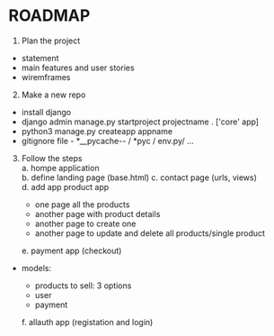 # ROADMAP

1. Plan the project

- statement
- main features and user stories 
- wiremframes

2. Make a new repo

- install django 
- django admin manage.py startproject projectname . ['core' app]
- python3 manage.py createapp appname
- gitignore file - *__pycache-- / *pyc / env.py/ ...

3. Follow the steps <br>
a. hompe application <br>
b. define landing page (base.html)
c. contact page (urls, views) <br>
d. add app product app
    - one page all the products
    - another page with product details
    - another page to create one
    - another page to update and delete all products/single product <br>

    e. payment app (checkout)
- models:
    - products to sell: 3 options
    - user
    - payment <br>

    f. allauth app (registation and login)
